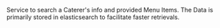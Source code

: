 Service to search a Caterer's info and provided Menu Items. The Data is primarily stored in elasticsearch to facilitate faster retrievals.
